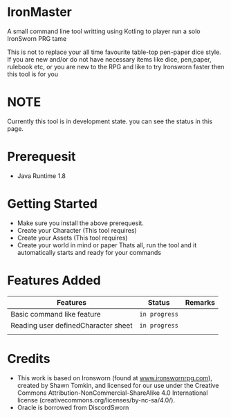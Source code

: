 # IronMaster
A small command line tool writting using Kotling to player run a solo IronSworn PRG tame

This is not to replace your all time favourite table-top pen-paper dice style. If you are new and/or do not have necessary items like dice, pen,paper, rulebook etc, or you are new to the RPG and like to try Ironsworn faster then this tool is for you

# NOTE
Currently this tool is in development state. you can see the status in this page.

# Prerequesit

* Java Runtime 1.8

# Getting Started
* Make sure you install the above prerequesit. 
* Create your Character (This tool requires)
* Create your Assets (This tool requires)
* Create your world in mind or paper 
Thats all, run the tool and it automatically starts and ready for your commands

# Features Added
| Features                                                 | Status           | Remarks  |
| -------------------------------------------------------- |:----------------:| --------:|
| Basic command like feature                               | `in progress`    |          |
| Reading user definedCharacter sheet                      | `in progress`    |          |
|                                                          |                  |          |

# Credits
* This work is based on Ironsworn (found at www.ironswornrpg.com), created by Shawn Tomkin, and licensed for our use under the Creative Commons Attribution-NonCommercial-ShareAlike 4.0 International license  (creativecommons.org/licenses/by-nc-sa/4.0/).
* Oracle is borrowed from DiscordSworn
